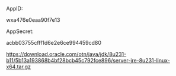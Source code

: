 AppID:

wxa476e0eaa90f7e13

AppSecret:

acbb03755cfff1d6e2e6ce994459cd80



https://download.oracle.com/otn/java/jdk/8u231-b11/5b13a193868b4bf28bcb45c792fce896/server-jre-8u231-linux-x64.tar.gz

